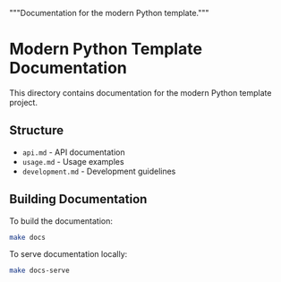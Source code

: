 """Documentation for the modern Python template."""

# Modern Python Template Documentation

This directory contains documentation for the modern Python template project.

## Structure

- `api.md` - API documentation
- `usage.md` - Usage examples
- `development.md` - Development guidelines

## Building Documentation

To build the documentation:

```bash
make docs
```

To serve documentation locally:

```bash
make docs-serve
```
